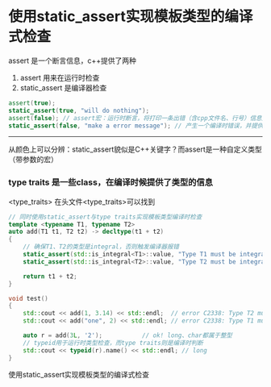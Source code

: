 使用static_assert实现模板类型的编译式检查
==== 

assert 是一个断言信息，c++提供了两种
1. assert 用来在运行时检查
2. static_assert 是编译器检查

```c++
assert(true);
static_assert(true, "will do nothing");
assert(false); // assert宏：运行时断言，将打印一条出错（含cpp文件名、行号）信息并强制终止程序运行
static_assert(false, "make a error message"); // 产生一个编译时错误，并提供给定的错误信息：error C2338: make a error message
```

----

从颜色上可以分辨：static_assert貌似是C++关键字？而assert是一种自定义类型（带参数的宏）

### type traits 是一些class，在编译时候提供了类型的信息
<type_traits>
在头文件<type_traits>可以找到

```c++
// 同时使用static_assert与type traits实现模板类型编译时检查
template <typename T1, typename T2>
auto add(T1 t1, T2 t2) -> decltype(t1 + t2)
{
	// 确保T1、T2的类型是integral，否则触发编译器报错
	static_assert(std::is_integral<T1>::value, "Type T1 must be integral");
	static_assert(std::is_integral<T2>::value, "Type T2 must be integral");

	return t1 + t2;
}

void test()
{
	std::cout << add(1, 3.14) << std::endl;  // error C2338: Type T2 must be integral
	std::cout << add("one", 2) << std::endl; // error C2338: Type T1 must be integral

	auto r = add(3L, '2');			 // ok! long、char都属于整型
	// typeid用于运行时类型检查，而type traits则是编译时判断
	std::cout << typeid(r).name() << std::endl; // long
}
```

使用static_assert实现模板类型的编译式检查
